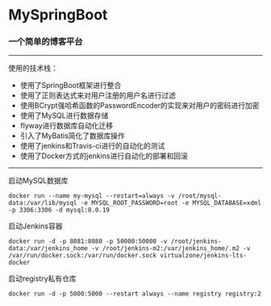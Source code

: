 # MySpringBoot

### 一个简单的博客平台

-----
使用的技术栈：

- 使用了SpringBoot框架进行整合
- 使用了正则表达式来对用户注册的用户名进行过滤
- 使用BCrypt强哈希函数的PasswordEncoder的实现来对用户的密码进行加密
- 使用了MySQL进行数据存储
- flyway进行数据库自动化迁移
- 引入了MyBatis简化了数据库操作
- 使用了jenkins和Travis-ci进行的自动化的测试
- 使用了Docker方式的jenkins进行自动化的部署和回滚
-----

启动MySQL数据库

```
docker run --name my-mysql --restart=always -v /root/mysql-data:/var/lib/mysql -e MYSQL_ROOT_PASSWORD=root -e MYSQL_DATABASE=xdml -p 3306:3306 -d mysql:8.0.19
```

启动Jenkins容器

```
docker run -d -p 8081:8080 -p 50000:50000 -v /root/jenkins-data:/var/jenkins_home -v /root/jenkins-m2:/var/jenkins_home/.m2 -v /var/run/docker.sock:/var/run/docker.sock virtualzone/jenkins-lts-docker
```

启动registry私有仓库
```
docker run -d -p 5000:5000 --restart always --name registry registry:2
```
